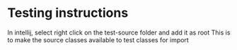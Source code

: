 # Testing instructions
In intellij, select right click on the test-source folder and add it as root
This is to make the source classes available to test classes for import